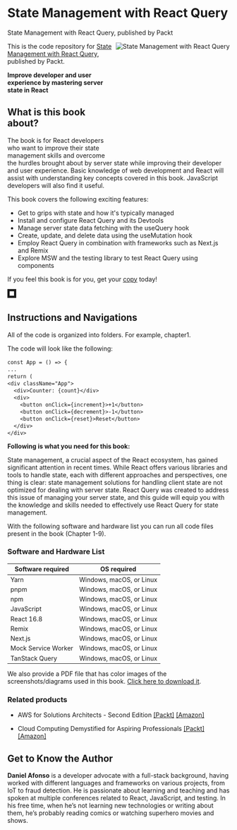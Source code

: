 # State Management with React Query
State Management with React Query, published by Packt

<a href="https://www.packtpub.com/product/state-management-with-react-query/9781803231341"><img src="https://static.packt-cdn.com/products/9781803231341/cover/smaller" alt="State Management with React Query" height="256px" align="right"></a>

This is the code repository for [State Management with React Query](https://www.packtpub.com/product/state-management-with-react-query/9781803231341), published by Packt.

**Improve developer and user experience by mastering server state in React**

## What is this book about?

The book is for React developers who want to improve their state management skills and overcome the hurdles brought about by server state while improving their developer and user experience. Basic knowledge of web development and React will assist with understanding key concepts covered in this book. JavaScript developers will also find it useful.	

This book covers the following exciting features:

* Get to grips with state and how it's typically managed
* Install and configure React Query and its Devtools
* Manage server state data fetching with the useQuery hook
* Create, update, and delete data using the useMutation hook
* Employ React Query in combination with frameworks such as Next.js and Remix
* Explore MSW and the testing library to test React Query using components 

If you feel this book is for you, get your [copy](https://www.amazon.com/State-Management-React-Query-experience/dp/1803231343) today!

<a href="https://www.packtpub.com/?utm_source=github&utm_medium=banner&utm_campaign=GitHubBanner"><img src="https://raw.githubusercontent.com/PacktPublishing/GitHub/master/GitHub.png" 
alt="https://www.packtpub.com/" border="5" /></a>

## Instructions and Navigations
All of the code is organized into folders. For example, chapter1.

The code will look like the following:
```
const App = () => {
...
return (
<div className="App">
  <div>Counter: {count}</div>
  <div>
    <button onClick={increment}>+1</button>
    <button onClick={decrement}>-1</button>
    <button onClick={reset}>Reset</button>
  </div>
</div>

```

**Following is what you need for this book:**

State management, a crucial aspect of the React ecosystem, has gained significant attention in recent times. While React offers various libraries and tools to handle state, each with different approaches and perspectives, one thing is clear: state management solutions for handling client state are not optimized for dealing with server state. React Query was created to address this issue of managing your server state, and this guide will equip you with the knowledge and skills needed to effectively use React Query for state management.

With the following software and hardware list you can run all code files present in the book (Chapter 1-9).
### Software and Hardware List
| Software required                    | OS required                         |
| ------------------------------------ | ----------------------------------- |
| Yarn                                 | Windows, macOS, or Linux            |
| pnpm                                 | Windows, macOS, or Linux            |
| npm                                  | Windows, macOS, or Linux            |
| JavaScript                           | Windows, macOS, or Linux            |
| React 16.8                           | Windows, macOS, or Linux            |
| Remix                                | Windows, macOS, or Linux            |
| Next.js                              | Windows, macOS, or Linux            |
| Mock Service Worker                  | Windows, macOS, or Linux            |
| TanStack Query                       | Windows, macOS, or Linux            |

We also provide a PDF file that has color images of the screenshots/diagrams used in this book. [Click here to download it](https://packt.link/Wt1n6).


### Related products <Other books you may enjoy>
* AWS for Solutions Architects - Second Edition  [[Packt]](https://www.packtpub.com/product/aws-for-solutions-architects-second-edition/9781803238951) [[Amazon]](https://www.amazon.com/AWS-Solutions-Architects-workload-cloud-native/dp/180323895X)

* Cloud Computing Demystified for Aspiring Professionals  [[Packt]](https://www.packtpub.com/product/cloud-computing-demystified-for-aspiring-professionals/9781803243313) [[Amazon]](https://www.amazon.com/cloud-computing-demystified-for-aspiring-professionals/dp/1803244836)

## Get to Know the Author
**Daniel Afonso** is a developer advocate with a full-stack background, having worked with different languages and frameworks on various projects, from IoT to fraud detection. He is passionate about learning and teaching and has spoken at multiple conferences related to React, JavaScript, and testing. In his free time, when he’s not learning new technologies or writing about them, he’s probably reading comics or watching superhero movies and shows.	
